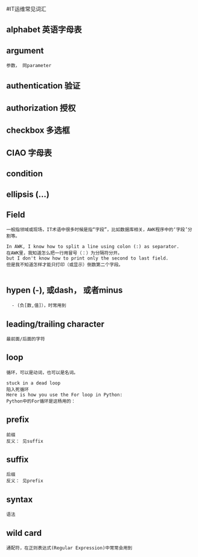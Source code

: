 #IT运维常见词汇

## alphabet 英语字母表

## argument 
```
参数， 同parameter
```
## authentication 验证
## authorization 授权
## checkbox 多选框
## CIAO 字母表
## condition
## ellipsis (...)
## Field
```
一般指领域或现场，IT术语中很多时候是指“字段”，比如数据库相关，AWK程序中的‘字段’分割等。

In AWK, I know how to split a line using colon (:) as separator.
在AWK里，我知道怎么把一行用冒号（：）为分隔符分开。
but I don't know how to print only the second to last field.
但是我不知道怎样才能只打印（或显示）倒数第二个字段。
  
```
## hypen (-), 或dash， 或者minus 
```
  - (负[数,值]），时常用到
```


## leading/trailing character
```
最前面/后面的字符
```

## loop 
```
循环，可以是动词，也可以是名词。

stuck in a dead loop 
陷入死循环
Here is how you use the For loop in Python:
Python中的For循环是这杨用的：
```
## prefix
```
前缀
反义： 见suffix

```

## suffix
```
后缀
反义： 见prefix

```
## syntax
```
语法
```
## wild card
```
通配符，在正则表达式(Regular Expression)中常常会用到
```
